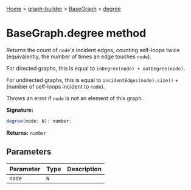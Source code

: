 [Home](./index) &gt; [graph-builder](./graph-builder.md) &gt; [BaseGraph](./graph-builder.basegraph.md) &gt; [degree](./graph-builder.basegraph.degree.md)

# BaseGraph.degree method

Returns the count of `node`<!-- -->'s incident edges, counting self-loops twice (equivalently, the number of times an edge touches `node`<!-- -->).

For directed graphs, this is equal to `inDegree(node) + outDegree(node)`<!-- -->.

For undirected graphs, this is equal to `incidentEdges(node).size()` + (number of self-loops incident to `node`<!-- -->).

Throws an error if `node` is not an element of this graph.

**Signature:**
```javascript
degree(node: N): number;
```
**Returns:** `number`

## Parameters

|  Parameter | Type | Description |
|  --- | --- | --- |
|  `node` | `N` |  |

